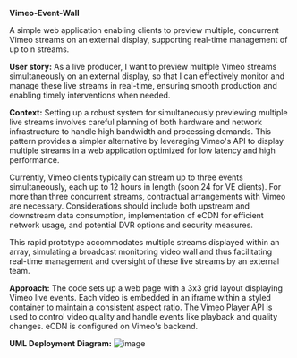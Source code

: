 **Vimeo-Event-Wall**

A simple web application enabling clients to preview multiple, concurrent Vimeo streams on an external display, supporting real-time management of up to n streams.

**User story:**
As a live producer, I want to preview multiple Vimeo streams simultaneously on an external display, so that I can effectively monitor and manage these live streams in real-time, ensuring smooth production and enabling timely interventions when needed.

**Context:**
Setting up a robust system for simultaneously previewing multiple live streams involves careful planning of both hardware and network infrastructure to handle high bandwidth and processing demands. This pattern provides a simpler alternative by leveraging Vimeo's API to display multiple streams in a web application optimized for low latency and high performance.

Currently, Vimeo clients typically can stream up to three events simultaneously, each up to 12 hours in length (soon 24 for VE clients). For more than three concurrent streams, contractual arrangements with Vimeo are necessary. Considerations should include both upstream and downstream data consumption, implementation of eCDN for efficient network usage, and potential DVR options and security measures.

This rapid prototype accommodates multiple streams displayed within an array, simulating a broadcast monitoring video wall and thus facilitating real-time management and oversight of these live streams by an external team.

**Approach:**
The code sets up a web page with a 3x3 grid layout displaying Vimeo live events. Each video is embedded in an iframe within a styled container to maintain a consistent aspect ratio. The Vimeo Player API is used to control video quality and handle events like playback and quality changes. eCDN is configured on Vimeo's backend.

**UML Deployment Diagram:**
![image](https://github.com/user-attachments/assets/07f7f5d6-ddc6-4ed6-825d-f9922686325a)

